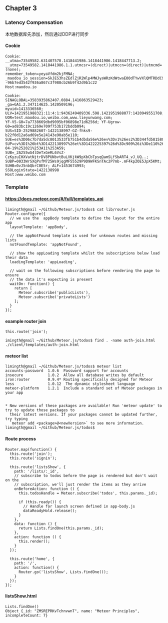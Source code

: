 
## Chapter 3

### Latency Compensation
本地数据库先添加，然后通过DDP进行同步
  
#### Cookie
    Cookie:
    __utma=73549582.631407578.1418441986.1418441986.1418447713.2; 
    __utmz=73549582.1418441986.1.1.utmcsr=(direct)|utmccn=(direct)|utmcmd=(none); 
    remember_token=yeyaVfdm2kjFMNA; 
    _maodou_io_session=SkJES3hsZEdlZjR2Wlp4MWJyaWRzKdWtwaE00dTYwVXlQMTRDdC9yTS9iQUN2STZwVnJEYmw3S1N6TjFaUWc4ZGdmTHo0cklIMzNxTUFtR0ZnZVJXcTh0VjZBPT0tLUtpaVpiY25nTFZqRDhmZE01MGFvelE9PQ%3D%3D--96b7ed3542f936a867c3f988cb26b9f42d9b1c22
    Host:maodou.io
    
    Cookie:
    SINAGLOBAL=3583935862407.0884.1416863529423; 
    _ga=GA1.2.347114625.1420509196; 
    myuid=1413336560; 
    ULV=1421951988321:11:4:1:9436249409336.598.1421951988077:1420949551708; 
    UOR=test.maodou.io,weibo.com,www.lieyunwang.com; 
    YF-V5-G0=7a7738669dbd9095bf06898e71d6256d; YF-Ugrow-G0=ad83bc19c1269e709f753b172bddb094; 
    SUS=SID-2529882607-1422138997-GZ-fhks9-b22f0d12a6ad69e5e24143e90ab5e110; 
    SUE=es%3D06c7b7da5dc8013533fb751b4dbda56e%26ev%3Dv1%26es2%3D344fd58158012d57affbb6cbeb30f895%26rs0%3DAf6k2jgzHRfNbuMrA%252F29BCCiMplMbe6GQj2xtTJCuFKGCQvzgVA%252BaEuYL%252FgwN2U%252BpdExdvtGDeOSf2TguMoo%252FCV4gw%252BJGytERTobtZ8vmuJpKUZYsg%252BJ6QuZrOzcHOcCrp%252B7EyuEB6rBcH%252FO0n6rg1hhBPrgSJ%252FBHS73n%252FqA%252FDo%253D%26rv%3D0; 
    SUP=cv%3D1%26bt%3D1422138997%26et%3D1422225397%26d%3Dc909%26i%3De110%26us%3D1%26vf%3D0%26vt%3D0%26ac%3D2%26st%3D0%26uid%3D2529882607%26name%3D2372614758%2540qq.com%26nick%3D%25E6%25AF%259B%25E8%25B1%2586%25E7%25BD%2591%25E6%259D%258E%25E6%2598%258E%25E8%2580%2581%25E5%25B8%2588%26fmp%3D%26lcp%3D2012-04-19%252021%253A11%253A59; 
    SUB=_2A255wG4lDeTxGeRL6VsZ-CzKyzuIHXVatNjtrDV8PUNbvtBuLVKjkW9pXbCbTpsqQamSLfSbART4_vJ_UQ..; 
    SUBP=0033WrSXqPxfM725Ws9jqgMF55529P9D9WFKSnTAc2P7mb-.mF4kp2OE5JpX5KMt; 
    SUHB=0vJ5nbQbrC0E5r; ALF=1453674993; 
    SSOLoginState=1422138998
    Host:www.weibo.com
    
### Template
#### https://docs.meteor.com/#/full/templates_api
      
    limingth@gmail ~/Github/Meteor.js/todos$ cat lib/router.js 
    Router.configure({
      // we use the  appBody template to define the layout for the entire app
      layoutTemplate: 'appBody',
    
      // the appNotFound template is used for unknown routes and missing lists
      notFoundTemplate: 'appNotFound',
    
      // show the appLoading template whilst the subscriptions below load their data
      loadingTemplate: 'appLoading',
    
      // wait on the following subscriptions before rendering the page to ensure
      // the data it's expecting is present
      waitOn: function() {
        return [
          Meteor.subscribe('publicLists'),
          Meteor.subscribe('privateLists')
        ];
      }
    });

#### example router join
    this.route('join');
    
    imingth@gmail ~/Github/Meteor.js/todos$ find . -name auth-join.html
    ./client/templates/auth-join.html

#### meteor list
    limingth@gmail ~/Github/Meteor.js/todos$ meteor list
    accounts-password  1.0.6  Password support for accounts
    insecure           1.0.2  Allow all database writes by default
    iron:router        0.9.4* Routing specifically designed for Meteor
    less               1.0.12  The dynamic stylesheet language
    meteor-platform    1.2.1  Include a standard set of Meteor packages in your app
    
                                                  
    * New versions of these packages are available! Run 'meteor update' to try to update those packages to
      their latest versions. If your packages cannot be updated further, try typing
      `meteor add <package>@<newVersion>` to see more information.
    limingth@gmail ~/Github/Meteor.js/todos$   
      
#### Route process
    Router.map(function() {
      this.route('join');
      this.route('signin');
    
      this.route('listsShow', {
        path: '/lists/:_id',
        // subscribe to todos before the page is rendered but don't wait on the
        // subscription, we'll just render the items as they arrive
        onBeforeAction: function () {
          this.todosHandle = Meteor.subscribe('todos', this.params._id);
    
          if (this.ready()) {
            // Handle for launch screen defined in app-body.js
            dataReadyHold.release();
          }
        },
        data: function () {
          return Lists.findOne(this.params._id);
        },
        action: function () {
          this.render();
        }
      });
    
      this.route('home', {
        path: '/',
        action: function() {
          Router.go('listsShow', Lists.findOne());
        }
      });
    });
    
#### listsShow.html
    Lists.findOne()
    Object {_id: "ZMSREPRKvTchnvwnT", name: "Meteor Principles", incompleteCount: 7}
